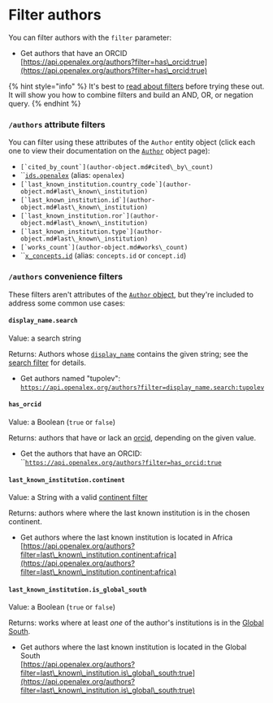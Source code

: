 # Filter authors

You can filter authors with the `filter` parameter:

* Get authors that have an ORCID\
  [https://api.openalex.org/authors?filter=has\_orcid:true](https://api.openalex.org/authors?filter=has\_orcid:true)

{% hint style="info" %}
It's best to [read about filters](../../how-to-use-the-api/get-lists-of-entities/filter-entity-lists.md) before trying these out. It will show you how to combine filters and build an AND, OR, or negation query.
{% endhint %}

### `/authors` attribute filters

You can filter using these attributes of the `Author` entity object (click each one to view their documentation on the [`Author`](author-object.md) object page):

* ``[`cited_by_count`](author-object.md#cited\_by\_count)``
* ``[`ids.openalex`](author-object.md#ids) (alias: `openalex`)
* ``[`last_known_institution.country_code`](author-object.md#last\_known\_institution)``
* ``[`last_known_institution.id`](author-object.md#last\_known\_institution)``
* ``[`last_known_institution.ror`](author-object.md#last\_known\_institution)``
* ``[`last_known_institution.type`](author-object.md#last\_known\_institution)``
* ``[`works_count`](author-object.md#works\_count)``
* ``[`x_concepts.id`](author-object.md#x\_concepts) (alias: `concepts.id` or `concept.id`)

### `/authors` convenience filters

These filters aren't attributes of the [`Author` object](author-object.md), but they're included to address some common use cases:

#### `display_name.search`

Value: a search string

Returns: Authors whose [`display_name`](author-object.md#display\_name) contains the given string; see the [search filter](search-authors.md#search-a-specific-field) for details.

* Get authors named "tupolev":\
  [`https://api.openalex.org/authors?filter=display_name.search:tupolev`](https://api.openalex.org/authors?filter=display\_name.search:tupolev)

#### `has_orcid`

Value: a Boolean (`true` or `false`)

Returns: authors that have or lack an [orcid](author-object.md#orcid), depending on the given value.

* Get the authors that have an ORCID:\
  ``[`https://api.openalex.org/authors?filter=has_orcid:true`](https://api.openalex.org/authors?filter=has\_orcid:true)

#### `last_known_institution.continent`

Value: a String with a valid [continent filter](../geo/continents.md#filter-by-continent)

Returns: authors where where the last known institution is in the chosen continent.

* Get authors where the last known institution is located in Africa\
  [https://api.openalex.org/authors?filter=last\_known\_institution.continent:africa](https://api.openalex.org/authors?filter=last\_known\_institution.continent:africa)

#### `last_known_institution.is_global_south`

Value: a Boolean (`true` or `false`)

Returns: works where at least _one_ of the author's institutions is in the [Global South](../geo/regions.md#global-south).

* Get authors where the last known institution is located in the Global South\
  [https://api.openalex.org/authors?filter=last\_known\_institution.is\_global\_south:true](https://api.openalex.org/authors?filter=last\_known\_institution.is\_global\_south:true)
